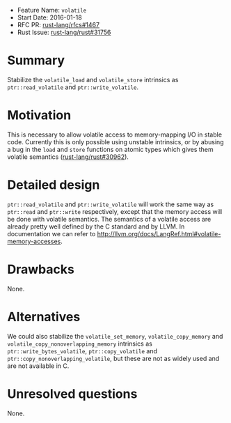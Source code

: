 - Feature Name: `volatile`
- Start Date: 2016-01-18
- RFC PR: [rust-lang/rfcs#1467](https://github.com/rust-lang/rfcs/pull/1467)
- Rust Issue: [rust-lang/rust#31756](https://github.com/rust-lang/rust/issues/31756)

# Summary
[summary]: #summary

Stabilize the `volatile_load` and `volatile_store` intrinsics as `ptr::read_volatile` and `ptr::write_volatile`.

# Motivation
[motivation]: #motivation

This is necessary to allow volatile access to memory-mapping I/O in stable code. Currently this is only possible using unstable intrinsics, or by abusing a bug in the `load` and `store` functions on atomic types which gives them volatile semantics ([rust-lang/rust#30962](https://github.com/rust-lang/rust/pull/30962)).

# Detailed design
[design]: #detailed-design

`ptr::read_volatile` and `ptr::write_volatile` will work the same way as `ptr::read` and `ptr::write` respectively, except that the memory access will be done with volatile semantics. The semantics of a volatile access are already pretty well defined by the C standard and by LLVM. In documentation we can refer to http://llvm.org/docs/LangRef.html#volatile-memory-accesses.

# Drawbacks
[drawbacks]: #drawbacks

None.

# Alternatives
[alternatives]: #alternatives

We could also stabilize the `volatile_set_memory`, `volatile_copy_memory` and `volatile_copy_nonoverlapping_memory` intrinsics as `ptr::write_bytes_volatile`, `ptr::copy_volatile` and `ptr::copy_nonoverlapping_volatile`, but these are not as widely used and are not available in C.

# Unresolved questions
[unresolved]: #unresolved-questions

None.
